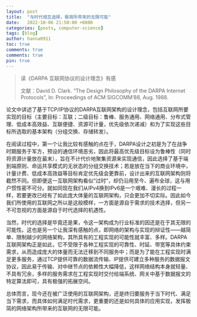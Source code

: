 ```yaml
---
layout: post
title:  "与时代相互选择，极简所带来的无限可能"
date:   2022-10-06 21:50:00 +0800
categories: [posts, computer-science]
tags: [blog]
author: hanna0911
toc: true
comments: true
comments: true
pin: true
---
```


> 读《DARPA 互联网协议的设计理念》有感
>
> 文献：David D. Clark. “The Design Philosophy of the DARPA Internet Protocols”, In: Proceedings of ACM SIGCOMM’88, Aug. 1988.

论文中讲述了基于TCP/IP协议的DARPA互联网架构的设计理念，包括互联网所要实现的目标（主要目标：互联；二级目标：鲁棒、服务通用、网络通用、分布式管理、低成本高效益、互联便捷、资源可计量，优先级依次递减）和为了实现这些目标所选取的基本架构（分组交换、存储转发）。

在阅读过程中，第一个让我比较有感触的点在于，DARPA设计之初是为了在战争时期服务于军方，预设的通信环境恶劣，因此将最高优先级目标设为鲁棒性（同时将资源计量放在最末），旨在不计代价地聚集资源来实现通信，因此选择了基于端到端原则、命运共享模式的无状态的分组交换技术；若是放在当下的商业环境中，计量计费、低成本高效益等目标肯定优先级会更靠前，设计出来的互联网架构则将截然不同。但即便这一互联网架构看似“过时”，却仍沿用至今、遍布全球，这与用户惯性密不可分。就如同现在我们从IPv4换到IPv6是一个艰难、漫长的过程一样，若要更改已经有了如此庞大体量的互联网架构，只会更加不切实际。因此如今我们所使用的互联网之所以是这般模样，一方面是源自于需求的技术选择，但另一不可忽视的方面是源自于时代选择的机遇性。

当然，时代的选择是毕竟还是果，令这一架构成为行业标准的因还是在于其无限的可能性。这也是另一个让我深有感触的点，即网络的架构与实现的辩证性——越简单、限制越少的网络架构，其所具有的工程实现的可能性就丰富、多样。DARPA互联网架构正是如此，它不受限于各种工程实现的可靠性、时延、带宽等具体约束需求，从而造成庞大的体量而无法迁移到不同服务中；而是为了能在工程实现时满足更多服务，通过TCP提供可靠的数据流传输、IP提供可建立多种服务的数据报文协议，因此易于传输、对中继节点的依赖性大幅降低，这样网络结构本身就轻量、不具有冗余，多样的服务需求在工程实现时交付给端系统、网关中基于数据报文的特定算法即可，具有极强的拓展空间。

总体而言，现今还在被广泛使用的互联网架构，还是终归要服务于当下时代、满足当下需求，而具体如何满足时代需求，更重要的还是如何具体的应用实现，发挥极简的网络架构所带来的互联网的无限可能。
